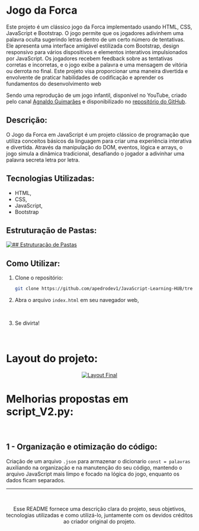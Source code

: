 # Jogo da Forca

Este projeto é um clássico jogo da Forca implementado usando HTML, CSS, JavaScript e Bootstrap. O jogo permite que os jogadores adivinhem uma palavra oculta sugerindo letras dentro de um certo número de tentativas. Ele apresenta uma interface amigável estilizada com Bootstrap, design responsivo para vários dispositivos e elementos interativos impulsionados por JavaScript. Os jogadores recebem feedback sobre as tentativas corretas e incorretas, e o jogo exibe a palavra e uma mensagem de vitória ou derrota no final. Este projeto visa proporcionar uma maneira divertida e envolvente de praticar habilidades de codificação e aprender os fundamentos do desenvolvimento web
</br>

Sendo uma reprodução de um jogo infantil, disponível no YouTube, criado pelo canal [Agnaldo Guimarães](https://www.youtube.com/watch?v=OvxbtRLUgXY&list=PLUPt90PJkVdU5kHy_QHmJi0MY_Zgw7CJV) e disponibilizado no [repositório do GitHub](https://github.com/agnaldoguima/jogoDaForca).

## Descrição:
O Jogo da Forca em JavaScript é um projeto clássico de programação que utiliza conceitos básicos da linguagem para criar uma experiência interativa e divertida. Através da manipulação do DOM, eventos, lógica e arrays, o jogo simula a dinâmica tradicional, desafiando o jogador a adivinhar uma palavra secreta letra por letra.

## Tecnologias Utilizadas:

- HTML,
- CSS,
- JavaScript,
- Bootstrap


## Estruturação de Pastas:
<p>
<a href="https://github.com/apedrodev1/JavaScript-Learning-HUB/assets/104085801/0717bbca-4c42-4847-bf71-4b56bba07d32">
<img src="https://github.com/apedrodev1/JavaScript-Learning-HUB/assets/104085801/0717bbca-4c42-4847-bf71-4b56bba07d32" alt="## Estruturação de Pastas">
</a>
<br>
</p>
 
## Como Utilizar:

1. Clone o repositório:
   ```bash
   git clone https://github.com/apedrodev1/JavaScript-Learning-HUB/tree/main/Jogo%20Forca
2. Abra o arquivo `index.html` em seu navegador web,
<br/>

3. Se divirta!

</br>

# Layout do projeto:

<p align="center">
  <a href="https://github.com/apedrodev1/JavaScript-Learning-HUB/assets/104085801/d20b11ba-d465-4bb8-b1a4-86e76c3f191b">
    <img src="https://github.com/apedrodev1/JavaScript-Learning-HUB/assets/104085801/d20b11ba-d465-4bb8-b1a4-86e76c3f191b" alt="Layout Final">
  </a>
  <br>
  </p>
  
# Melhorias propostas em script_V2.py:
</br>

## 1 - Organização e otimização do código:
Criação de um arquivo `.json` para armazenar o dicionario `const = palavras` auxiliando na organização e na manutenção do seu código, mantendo o arquivo JavaScript mais limpo e focado na lógica do jogo, enquanto os dados ficam separados.





  ---
  
  <br>
  <p align="center">
  Esse README fornece uma descrição clara do projeto, seus objetivos, tecnologias utilizadas e como utilizá-lo, juntamente com os devidos créditos ao criador original do projeto.
</p>



